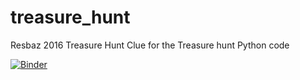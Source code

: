 # treasure_hunt
Resbaz 2016 Treasure Hunt
Clue for the Treasure hunt
Python code

[![Binder](http://mybinder.org/badge.svg)](http://mybinder.org/repo/alistairwalsh/treasure_hunt)

